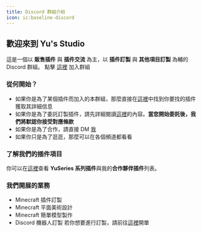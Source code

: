 ```yaml
---
title: Discord 群組介紹
icon: ic:baseline-discord
---
```


## 歡迎來到 Yu's Studio
這是一個以 **販售插件** 與 **插件交流** 為主，以 **插件訂製** 與 **其他項目訂製** 為輔的 Discord 群組。
點擊 [這裡](https://discord.com/invite/SzPBHGttaR) 加入群組

### 從何開始？
- 如果你是為了某個插件而加入的本群組，那麼直接在[這裡](https://discord.com/channels/1166519479379963924/1242560567563259956)中找到你要找的插件獲取其詳細信息
- 如果你是為了委託訂製插件，請先詳細閱讀[這裡](https://discord.com/channels/1166519479379963924/1318249452443664404)的內容。**當您開始委託後，我們將默認你接受對應條款**
- 如果你是為了合作，請直接 DM [我](https://discord.com/users/1092505635767205948)
- 如果你只是為了逛逛，那麼可以在各個頻道都看看

### 了解我們的插件項目
你可以在[這裡](https://discord.com/channels/1166519479379963924/1242560567563259956)查看 **YuSeries 系列插件**與我的**合作夥伴插件**列表。

### 我們開展的業務
- Minecraft 插件訂製
- Minecraft 平面美術設計
- Minecraft 簡單模型製作
- Discord 機器人訂製
若你想要進行訂製，請前往[這裡](https://discord.com/channels/1166519479379963924/1166856033134710804)開單
